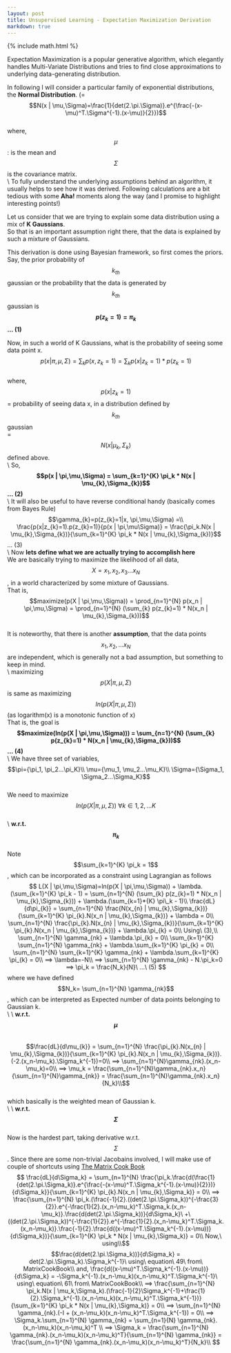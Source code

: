```yaml
---
layout: post
title: Unsupervised Learning - Expectation Maximization Derivation
markdown: true
---
```

{% include math.html %}

Expectation Maximization is a popular generative algorithm, which elegantly handles Multi-Variate Distributions and tries to find close approximations to underlying data-generating distribution.  

In following I will consider a particular family of exponential distributions,  
the **Normal Distribution**. (=$$N(x | \mu,\Sigma)=\frac{1}{det(2.\pi.\Sigma)}.e^{\frac{-(x-\mu)^T.\Sigma^{-1}.(x-\mu)}{2}})$$  
where, $$\mu$$: is the mean and $$\Sigma$$ is the covariance matrix.  
\\
To fully understand the underlying assumptions behind an algorithm, it usually helps to see how it was derived. Following calculations are a bit tedious with some **Aha!** moments along the way (and I promise to highlight interesting points!) 

Let us consider that we are trying to explain some data distribution using a mix of **K Gaussians**.  
So that is an important assumption right there, that the data is explained by such a mixture of Gaussians.

This derivation is done using Bayesian framework, so first comes the priors.  
Say, the prior probability of $$k_{th}$$ gaussian or the probability that the data is generated by $$k_{th}$$ gaussian is  
**$$p(z_{k}=1) = \pi_{k}$$ ... (1)**  

Now, in such a world of K Gaussians, what is the probability of seeing some data point x.  
$$p(x | \pi,\mu,\Sigma)=\sum_{k} p(x, z_{k}=1) = \sum_{k} p(x | z_{k}=1) * p(z_{k}=1)$$  
where,  
$$p(x | z_{k}=1)$$ = probability of seeing data x, in a distribution defined by $$k_{th}$$ gaussian  
= $$N(x | \mu_{k},\Sigma_{k})$$ defined above.  
\\
So, **$$p(x | \pi,\mu,\Sigma) = \sum_{k=1}^{K} \pi_k * N(x | \mu_{k},\Sigma_{k})$$ ... (2)**  
\\
It will also be useful to have reverse conditional handy (basically comes from Bayes Rule)  
$$\gamma_{k}=p(z_{k}=1|x, \pi,\mu,\Sigma) =\\
\frac{p(x|z_{k}=1).p(z_{k}=1)}{p(x | \pi,\mu\Sigma)} = \frac{\pi_k.N(x | \mu_{k},\Sigma_{k})}{\sum_{k=1}^{K} \pi_k * N(x | \mu_{k},\Sigma_{k})}$$  ... (3)  
\\
Now **lets define what we are actually trying to accomplish here**  
We are basically trying to maximize the likelihood of all data, $$X={x_1, x_2, x_3...x_N}$$, in a world characterized by some mixture of Gaussians.  
That is,  $$maximize(p(X | \pi,\mu,\Sigma)) = \prod_{n=1}^{N} p(x_n | \pi,\mu,\Sigma) = \prod_{n=1}^{N} (\sum_{k} p(z_{k}=1) * N(x_n | \mu_{k},\Sigma_{k}))$$  
It is noteworthy, that there is another **assumption**, that the data points $${x_1, x_2, ... x_N}$$ are independent, which is generally not a bad assumption, but something to keep in mind.  
\\
maximizing $$p(X | \pi,\mu,\Sigma)$$ is same as maximizing $$ln(p(X | \pi,\mu,\Sigma))$$  (as logarithm(x) is a monotonic function of x)  
That is, the goal is  
**$$maximize(ln(p(X | \pi,\mu,\Sigma))) = \sum_{n=1}^{N}  (\sum_{k} p(z_{k}=1) * N(x_n | \mu_{k},\Sigma_{k}))$$ ... (4)**  
\\
We have three set of variables,  
$$\pi={\pi_1, \pi_2...\pi_K}\\
\mu={\mu_1, \mu_2...\mu_K}\\
\Sigma={\Sigma_1, \Sigma_2...\Sigma_K}$$  
We need to maximize $$ln(p(X | \pi,\mu,\Sigma))\ \forall k\in {1,2,...K}$$  
\\
**w.r.t. $$\pi_k$$**  
Note $$\sum_{k=1}^{K} \pi_k = 1$$, which can be incorporated as a constraint using Lagrangian as follows  
$$
L(X | \pi,\mu,\Sigma)=ln(p(X | \pi,\mu,\Sigma)) + \lambda.(\sum_{k=1}^{K} \pi_k - 1) = \sum_{n=1}^{N}  (\sum_{k} p(z_{k}=1) * N(x_n | \mu_{k},\Sigma_{k})) + \lambda.(\sum_{k=1}*{K} \pi\_k - 1)\\   
\frac{dL}{d\pi_{k}} = \sum_{n=1}^{N} \frac{N(x_{n} | \mu_{k},\Sigma_{k})}{\sum_{k=1}^{K} \pi_{k}.N(x_n | \mu_{k},\Sigma_{k})} + \lambda = 0\\
\sum_{n=1}^{N} \frac{\pi_{k}.N(x_{n} | \mu_{k},\Sigma_{k})}{\sum_{k=1}^{K} \pi_{k}.N(x_n | \mu_{k},\Sigma_{k})} + \lambda.\pi_{k} = 0\\
Using\ (3),\\
\sum_{n=1}^{N} \gamma_{nk} + \lambda.\pi_{k} = 0\\
\sum_{k=1}^{K} \sum_{n=1}^{N} \gamma_{nk} + \lambda.\sum_{k=1}^{K} \pi_{k} = 0\\
\sum_{n=1}^{N} \sum_{k=1}^{K} \gamma_{nk} + \lambda.\sum_{k=1}^{K} \pi_{k} = 0\\
==> \lambda=-N\\
==> \sum_{n=1}^{N} \gamma_{nk} - N.\pi_k=0
==> \pi_k = \frac{N_k}{N}\ ...\ (5)
$$ where we have defined $$N_k= \sum_{n=1}^{N} \gamma_{nk}$$, which can be interpreted as Expected number of data points belonging to Gaussian k.  
\\
\\
**w.r.t. $$\mu$$**  
$$\frac{dL}{d\mu_{k}} = \sum_{n=1}^{N} \frac{\pi_{k}.N(x_{n} | \mu_{k},\Sigma_{k})}{\sum_{k=1}^{K} \pi_{k}.N(x_n | \mu_{k},\Sigma_{k})}.(-2.(x_n-\mu_k).\Sigma_k^{-1})=0\\
==> \sum_{n=1}^{N}\gamma_{nk}.(x_n-\mu_k)=0\\
==> \mu_k = \frac{\sum_{n=1}^{N}\gamma_{nk}.x_n}{\sum_{n=1}^{N}\gamma_{nk}} = \frac{\sum_{n=1}^{N}\gamma_{nk}.x_n}{N_k}\\$$  
which basically is the weighted mean of Gaussian k.  
\\
\\
**w.r.t. $$\Sigma$$**  
Now is the hardest part, taking derivative w.r.t. $$\Sigma$$. Since there are some non-trivial Jacobains involved, I will make use of couple of shortcuts using [The Matrix Cook Book](http://www2.imm.dtu.dk/pubdb/views/edoc_download.php/3274/pdf/imm3274.pdf)  
$$
\frac{dL}{d\Sigma_k} = \sum_{n=1}^{N} \frac{\pi_k.\frac{d(\frac{1}{det(2.\pi.\Sigma_k)}.e^{\frac{-(x-\mu)^T.\Sigma_k^{-1}.(x-\mu)}{2}})}{d\Sigma_k}}{\sum_{k=1}^{K} \pi_{k}.N(x_n | \mu_{k},\Sigma_k)} = 0\\
==> \frac{\sum_{n=1}^{N} \pi_k.(\frac{-1}{2}.((det(2.\pi.\Sigma_k))^{-\frac{3}{2}}.e^{-\frac{1}{2}.(x_n-\mu_k)^T.\Sigma_k.(x_n-\mu_k)}.\frac{d(det(2.\pi.\Sigma_k))}{d\Sigma_k}\ +\ ((det(2.\pi.\Sigma_k))^{-\frac{1}{2}}.e^{-\frac{1}{2}.(x_n-\mu_k)^T.\Sigma_k.(x_n-\mu_k)}.\frac{-1}{2}.\frac{d((x-\mu)^T.\Sigma_k^{-1}.(x-\mu))}{d\Sigma_k})}{\sum_{k=1}^{K} \pi_k * N(x | \mu_{k},\Sigma_k)} = 0\\
Now,\ using\\$$
$$\frac{d(det(2.\pi.\Sigma_k))}{d\Sigma_k} = det(2.\pi.\Sigma_k).\Sigma_k^{-1}\ using\ equation\ 49\ from\ MatrixCookBook\\
and, \frac{d((x-\mu)^T.\Sigma_k^{-1}.(x-\mu))}{d\Sigma_k} = -\Sigma_k^{-1}.(x_n-\mu_k)(x_n-\mu_k)^T.\Sigma_k^{-1}\ using\ equation\ 61\ from\ MatrixCookBook\\
==> \frac{\sum_{n=1}^{N} \pi_k.N(x | \mu_k,\Sigma_k).(\frac{-1}{2}\Sigma_k^{-1}+\frac{1}{2}.\Sigma_k^{-1}.(x_n-\mu_k)(x_n-\mu_k)^T.\Sigma_k^{-1})}{\sum_{k=1}^{K} \pi_k * N(x | \mu_{k},\Sigma_k)} = 0\\
==> \sum_{n=1}^{N} \gamma_{nk}.(-I + (x_n-\mu_k)(x_n-\mu_k)^T.\Sigma_k^{-1}) = 0\\
==> \Sigma_k.\sum_{n=1}^{N} \gamma_{nk} = \sum_{n=1}{N} \gamma_{nk}.(x_n-\mu_k)(x_n-\mu_k)^T \\
==> \Sigma_k = \frac{\sum_{n=1}^{N} \gamma_{nk}.(x_n-\mu_k)(x_n-\mu_k)^T}{\sum_{n=1}^{N} \gamma_{nk}} =  \frac{\sum_{n=1}^{N} \gamma_{nk}.(x_n-\mu_k)(x_n-\mu_k)^T}{N_k}\\
$$

